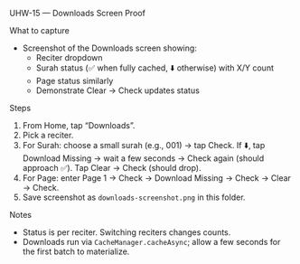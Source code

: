 UHW-15 — Downloads Screen Proof

What to capture
- Screenshot of the Downloads screen showing:
  - Reciter dropdown
  - Surah status (✅ when fully cached, ⬇️ otherwise) with X/Y count
  - Page status similarly
  - Demonstrate Clear → Check updates status

Steps
1) From Home, tap “Downloads”.
2) Pick a reciter.
3) For Surah: choose a small surah (e.g., 001) → tap Check. If ⬇️, tap Download Missing → wait a few seconds → Check again (should approach ✅). Tap Clear → Check (should drop).
4) For Page: enter Page 1 → Check → Download Missing → Check → Clear → Check.
5) Save screenshot as `downloads-screenshot.png` in this folder.

Notes
- Status is per reciter. Switching reciters changes counts.
- Downloads run via `CacheManager.cacheAsync`; allow a few seconds for the first batch to materialize.

